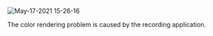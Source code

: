 ![May-17-2021 15-26-16](https://user-images.githubusercontent.com/62553636/118488336-4ccad900-b724-11eb-8168-64e95d2b0161.gif)

The color rendering problem is caused by the recording application.
